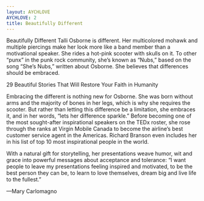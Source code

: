 ```yaml
---
layout: AYCHLOVE
AYCHLOVE: 2
title: Beautifully Different
---
```


Beautifully Different
Talli Osborne is different. Her multicolored mohawk and multiple piercings make her look more like a band member than a motivational speaker. She rides a hot-pink scooter with skulls on it. To other “punx” in the punk rock community, she’s known as “Nubs,” based on the song “She’s Nubs,” written about Osborne. She believes that differences should be embraced.

29 Beautiful Stories That Will Restore Your Faith in Humanity

Embracing the different is nothing new for Osborne. She was born without arms and the majority of bones in her legs, which is why she requires the scooter. But rather than letting this difference be a limitation, she embraces it, and in her words, “lets her difference sparkle.” Before becoming one of the most sought-after inspirational speakers on the TEDx roster, she rose through the ranks at Virgin Mobile Canada to become the airline’s best customer service agent in the Americas. Richard Branson even includes her in his list of top 10 most inspirational people in the world.

With a natural gift for storytelling, her presentations weave humor, wit and grace into powerful messages about acceptance and tolerance: “I want people to leave my presentations feeling inspired and motivated, to be the best person they can be, to learn to love themselves, dream big and live life to the fullest.”

—Mary Carlomagno

